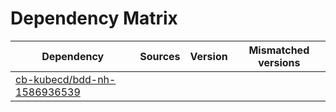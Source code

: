 # Dependency Matrix

Dependency | Sources | Version | Mismatched versions
---------- | ------- | ------- | -------------------
[cb-kubecd/bdd-nh-1586936539](https://github.com/cb-kubecd/bdd-nh-1586936539.git) |  | []() | 
